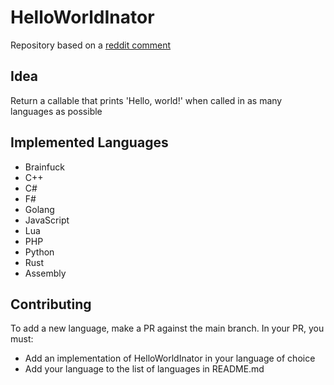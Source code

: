 # HelloWorldInator
Repository based on a [reddit comment](https://www.reddit.com/r/ProgrammerHumor/comments/12inxdo/comment/jfuegba/?utm_source=share&utm_medium=web3x)

## Idea
Return a callable that prints 'Hello, world!' when called in as many languages as possible

## Implemented Languages
- Brainfuck
- C++
- C#
- F#
- Golang
- JavaScript
- Lua
- PHP
- Python
- Rust
- Assembly

## Contributing
To add a new language, make a PR against the main branch. In your PR, you must:

- Add an implementation of HelloWorldInator in your language of choice
- Add your language to the list of languages in README.md
